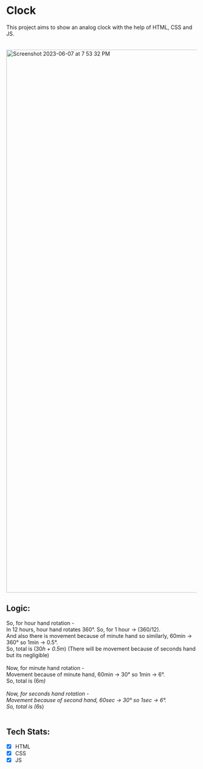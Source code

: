 # Clock

This project aims to show an analog clock with the help of HTML, CSS and JS.<br>
<br><br>
<img width="1438" alt="Screenshot 2023-06-07 at 7 53 32 PM" src="https://github.com/itsgauravv/JS-Projects/assets/95155509/53c45761-44d0-4d53-9404-7276eeca60a4">




## Logic:

So, for hour hand rotation - <br>
In 12 hours, hour hand rotates 360°. So, for 1 hour -> (360/12).<br>
And also there is movement because of minute hand so similarly, 60min -> 360° so 1min -> 0.5°.<br>
So, total is (30*h + 0.5*m)
(There will be movement because of seconds hand but its negligible)
<br><br>
Now, for minute hand rotation - <br>
Movement because of minute hand, 60min -> 30° so 1min -> 6°.<br>
So, total is (6*m)
<br><br>
Now, for seconds hand rotation - <br>
Movement because of second hand, 60sec -> 30° so 1sec -> 6°.<br>
So, total is (6*s)
<br><br>
## Tech Stats:
- [x] HTML
- [x] CSS
- [x] JS
